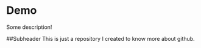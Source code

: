 # Demo

Some description!


##Subheader
This is just a repository I created to know more about github.